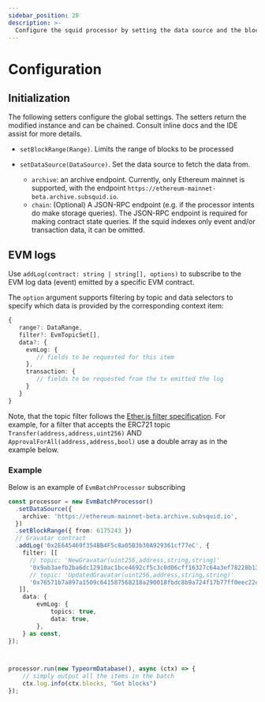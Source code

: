```yaml
---
sidebar_position: 20
description: >-
  Configure the squid processor by setting the data source and the block range
---
```


# Configuration

## Initialization

The following setters configure the global settings. The setters return the modified instance and can be chained. Consult inline docs and the IDE assist for more details. 

- `setBlockRange(Range)`.  Limits the range of blocks to be processed

- `setDataSource(DataSource)`. Set the data source to fetch the data from.
   + `archive`: an archive endpoint. Currently, only Ethereum mainnet is supported, with the endpoint `https://ethereum-mainnet-beta.archive.subsquid.io`.
   + `chain`: (Optional) A JSON-RPC endpoint (e.g. if the processor intents do make storage queries). The JSON-RPC endpoint is required for making contract state queries. If the squid indexes only event and/or transaction data, it can be omitted. 

##  EVM logs
Use `addLog(contract: string | string[], options)` to subscribe to the EVM log data (event) emitted by a specific EVM contract.

The `option` argument supports filtering by topic and data selectors to specify which data is provided by the corresponding context item:

```typescript
{
   range?: DataRange,
   filter?: EvmTopicSet[],
   data?: {
     evmLog: { 
        // fields to be requested for this item 
     },
     transaction: {
        // fields to be requested from the tx emitted the log
     }
   }  
}
```

Note, that the topic filter follows the [Ether.js filter specification](https://docs.ethers.io/v5/concepts/events/#events--filters). For example, for a filter that accepts the ERC721 topic `Transfer(address,address,uint256)` AND `ApprovalForAll(address,address,bool)` use a double array as in the example below.

### Example

Below is an example of `EvmBatchProcessor` subscribing 

```ts
const processor = new EvmBatchProcessor()
  .setDataSource({
    archive: 'https://ethereum-mainnet-beta.archive.subsquid.io',
  })
  .setBlockRange({ from: 6175243 })
  // Gravatar contract
  .addLog('0x2E645469f354BB4F5c8a05B3b30A929361cf77eC', {
    filter: [[
      // topic: 'NewGravatar(uint256,address,string,string)'
      '0x9ab3aefb2ba6dc12910ac1bce4692cf5c3c0d06cff16327c64a3ef78228b130b',
      // topic: 'UpdatedGravatar(uint256,address,string,string)'
      '0x76571b7a897a1509c641587568218a290018fbdc8b9a724f17b77ff0eec22c0c',
   ]],
    data: {
        evmLog: {
            topics: true,
            data: true,
        },
    } as const,
});



processor.run(new TypeormDatabase(), async (ctx) => {
    // simply output all the items in the batch
    ctx.log.info(ctx.blocks, "Got blocks")
});
```
